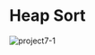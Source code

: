 # Heap Sort
![project7-1](https://github.com/romians/C-homework7/assets/129321542/e4e28db9-62f4-4dd8-8f03-53e76ce05ad9)
